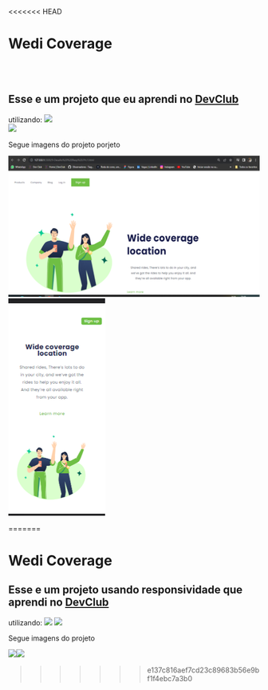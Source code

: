 <<<<<<< HEAD
<h1> Wedi Coverage</h1>
<br>
<br>
<h2> Esse e um projeto  que eu aprendi no <a href="https://rodolfomori.com.br/devclub"> DevClub </a> </h2> utilizando:
<img src="https://img.shields.io/badge/HTML-239120?style=for-the-badge&logo=html5&logoColor=white" arl="logo-html"/>
<br>
<img src="https://img.shields.io/badge/CSS3-1572B6?style=for-the-badge&logo=css3&logoColor=white" arl="logo-css"/>
<p> Segue imagens do projeto porjeto</p>
<img src="https://github.com/TiagoJBO/Progetos/blob/main/img/Projeto%20Coverage.PC.png?raw=true" arl="img-pc"/> <img src="https://github.com/TiagoJBO/Progetos/blob/main/img/Progeto%20Wedi%20converage.CEL.png?raw=true" arl="img-cel"/>

=======
<h1> Wedi Coverage</h1>

<h2> Esse e um projeto usando responsividade  que aprendi no <a href="https://rodolfomori.com.br/devclub"> DevClub </a> </h2> utilizando:
<img src="https://img.shields.io/badge/HTML-239120?style=for-the-badge&logo=html5&logoColor=white" arl="logo-html"/> <img src="https://img.shields.io/badge/CSS3-1572B6?style=for-the-badge&logo=css3&logoColor=white" arl="logo-css"/>

<p> Segue imagens do projeto </p>
<img src="https://github.com/TiagoJBO/Progetos-Wedi-Coverage/blob/main/img/Wide%20.pc.png?raw=true" arl="img-pc"/><img src="https://github.com/TiagoJBO/Progetos-Wedi-Coverage/blob/main/img/wide%20Cel..png?raw=true" arl="img-cel"/>


>>>>>>> e137c816aef7cd23c89683b56e9bf1f4ebc7a3b0
